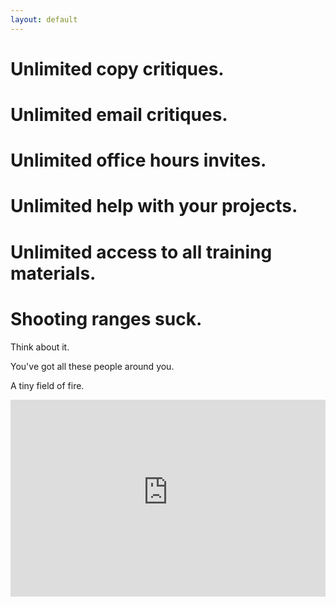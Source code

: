 ```yaml
---
layout: default
---
```


# Unlimited copy critiques.
# Unlimited email critiques.
# Unlimited office hours invites.
# Unlimited help with your projects.
# Unlimited access to all training materials.

# Shooting ranges suck.

Think about it.

You've got all these people around you.

A tiny field of fire.

<iframe width="100%" height="315" src="https://www.youtube-nocookie.com/embed/0hQftUDphjU" frameborder="0" allow="accelerometer; autoplay; clipboard-write; encrypted-media; gyroscope; picture-in-picture" allowfullscreen></iframe>
